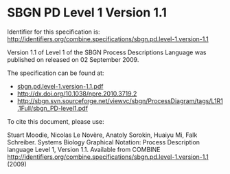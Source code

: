 # SBGN PD Level 1 Version 1.1
Identifier for this specification is: http://identifiers.org/combine.specifications/sbgn.pd.level-1.version-1.1

Version 1.1 of Level 1 of the SBGN Process Descriptions Language was published on released on 02 September 2009.

The specification can be found at:

* [sbgn.pd.level-1.version-1.1.pdf](./files/sbgn.pd.level-1.version-1.1.pdf)
* http://dx.doi.org/10.1038/npre.2010.3719.2
* http://sbgn.svn.sourceforge.net/viewvc/sbgn/ProcessDiagram/tags/L1R1.1Full/sbgn_PD-level1.pdf

To cite this document, please use:

Stuart Moodie, Nicolas Le Novère, Anatoly Sorokin, Huaiyu Mi, Falk Schreiber. Systems Biology Graphical Notation: Process Description language Level 1, Version 1.1. Available from COMBINE http://identifiers.org/combine.specifications/sbgn.pd.level-1.version-1.1 (2009)